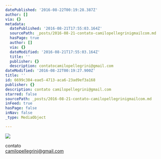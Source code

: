 ```yaml
---
datePublished: '2016-08-22T00:19:28.387Z'
author: []
via: {}
metadata:
  datePublished: '2016-08-21T17:55:03.164Z'
  sourcePath: _posts/2016-08-21-contato-camilopellegrinigmailcom.md
  hasPage: true
  author: []
  via: {}
  dateModified: '2016-08-21T17:55:03.164Z'
  title: ''
  publisher: {}
  description: contatocamilopellegrini@gmail.com
dateModified: '2016-08-22T00:19:27.900Z'
title: ''
id: 6699c384-eae5-4713-aca6-23ad9ef3a168
publisher: {}
description: contato camilopellegrini@gmail.com
starred: false
sourcePath: _posts/2016-08-21-contato-camilopellegrinigmailcom.md
inFeed: true
hasPage: false
inNav: false
_type: MediaObject

---
```

![](https://the-grid-user-content.s3-us-west-2.amazonaws.com/a086c8ee-f01b-4e1f-9324-6bb8bd7d40d2.gif)

contato  
camilopellegrini@gmail.com